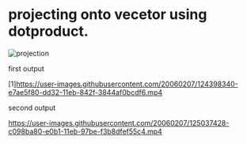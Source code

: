 # projecting onto vecetor using dotproduct. 
![projection](https://user-images.githubusercontent.com/20060207/126078546-3e003a42-a6e2-49c1-b580-c96d42ed9b80.png)





first output

[1]https://user-images.githubusercontent.com/20060207/124398340-e7ae5f80-dd32-11eb-842f-3844af0bcdf6.mp4



second output


https://user-images.githubusercontent.com/20060207/125037428-c098ba80-e0b1-11eb-97be-f3b8dfef55c4.mp4

